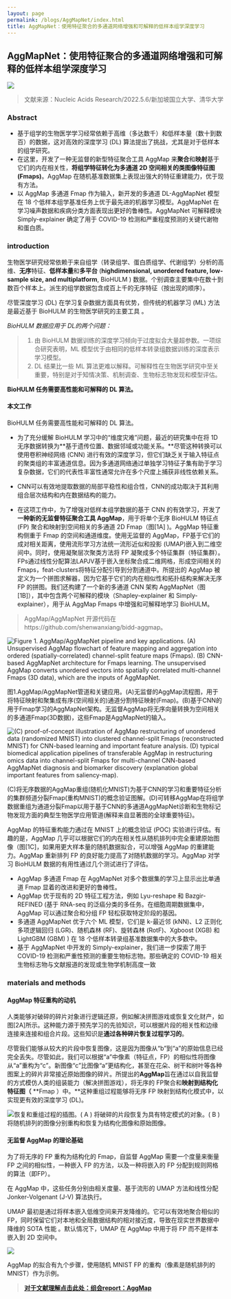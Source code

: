 ```yaml
---
layout: page
permalink: /blogs/AggMapNet/index.html
title: AggMapNet：使用特征聚合的多通道网络增强和可解释的低样本组学深度学习 
---
```

## **AggMapNet：使用特征聚合的多通道网络增强和可解释的低样本组学深度学习**

![](https://secure2.wostatic.cn/static/418LoYsTWUpVsKxi8icHb5/image.png?auth_key=1692079347-bzGgrTKrZMvGwbfz23TCG9-0-dd400c5985a086277b0fe6c9ad684fa0)

> 文献来源：Nucleic Acids Research/2022.5.6/新加坡国立大学、清华大学

### Abstract

- 基于组学的生物医学学习经常依赖于高维（多达数千）和低样本量（数十到数百）的数据，这对高效的深度学习 (DL) 算法提出了挑战，尤其是对于低样本的组学研究。
- 在这里，开发了一种无监督的新型特征聚合工具 AggMap 来**聚合**和**映射**基于它们的内在相关性，**将组学特征转化为多通道 2D 空间相关的类图像特征图 (Fmaps)**。AggMap 在随机基准数据集上表现出强大的特征重建能力，优于现有方法。
- 以 AggMap 多通道 Fmap 作为输入，新开发的多通道 DL-AggMapNet 模型在 18 个低样本组学基准任务上优于最先进的机器学习模型。AggMapNet 在学习噪声数据和疾病分类方面表现出更好的鲁棒性。AggMapNet 可解释模块 Simply-explainer 确定了用于 COVID-19 检测和严重程度预测的关键代谢物和蛋白质。

### introduction

生物医学研究经常依赖于来自组学（转录组学、蛋白质组学、代谢组学）分析的高维、**无序**特征、**低样本量**和**多平台** (**highdimensional, unordered feature, low-sample size, and multiplatform**, BioHULM ) 数据。个别调查主要集中在数十到数百个样本上。派生的组学数据包含成百上千的无序特征（按出现的顺序）。

尽管深度学习 (DL) 在学习复杂数据方面具有优势，但传统的机器学习 (ML) 方法是最近基于 BioHULM 的生物医学研究的主要工具 。

*BioHULM 数据应用于 DL的两个问题：*

> 1. 由 BioHULM 数据训练的深度学习倾向于过度拟合大量超参数。一项综合研究表明，ML 模型优于由相同的低样本转录组数据训练的深度表示学习模型。
> 2. DL 结果比一些 ML 算法更难以解释。可解释性在生物医学研究中至关重要，特别是对于知情决策、机制调查、生物标志物发现和模型评估。

**BioHULM 任务需要高性能和可解释的 DL 算法。**

#### 本文工作

BioHULM 任务需要高性能和可解释的 DL 算法。

- 为了充分缓解 BioHULM 学习中的“维度灾难”问题，最近的研究集中在将 1D 无序数据转换为**基于遗传位置、数据邻域或功能关系。**尽管这种转换可以使用卷积神经网络 (CNN) 进行有效的深度学习，但它们缺乏关于输入特征点的聚类组的丰富通道信息。因为多通道网络通过单独学习特征子集有助于学习复杂数据，它们的代表性丰富性通常允许在多个尺度上捕获非线性依赖关系。

- CNN可以有效地提取数据的局部平稳性和组合性，CNN的成功取决于其利用组合层次结构和内在数据结构的能力。

- 在这项工作中，为了增强对低样本组学数据的基于 CNN 的有效学习，开发了**一种新的无监督特征聚合工具 AggMap**，用于将单个无序 BioHULM 特征点 (FP) 聚合和映射到空间相关的多通道 2D Fmap（图[1A] )。AggMap 特征重构侧重于 Fmap 的空间和通道维度。使用无监督的 AggMap，FP基于它们的成对相关距离，使用流形学习方法统一流形近似和投影 (UMAP)嵌入到二维空间中。同时，使用凝聚层次聚类方法将 FP 凝聚成多个特征集群（特征集群）。FPs通过线性分配算法LAPJV基于嵌入坐标聚合成二维网格，形成空间相关的Fmaps，feat-clusters将特征分配引导到分割通道中。所提出的 AggMap 被定义为一个拼图求解器，因为它基于它们的内在相似性和拓扑结构来解决无序 FP 的拼图。我们还构建了一个新的多通道 CNN 架构 AggMapNet（图[1B]），其中包含两个可解释的模块（Shapley-explainer 和 Simply-explainer），用于从 AggMap Fmaps 中增强和可解释地学习 BioHULM。

> AggMap/AggMapNet 开源代码在https://github.com/shenwanxiang/bidd-aggmap。

![Figure 1. AggMap/AggMapNet pipeline and key applications. (A) Unsupervised AggMap flowchart of feature mapping and aggregation into ordered (spatially-correlated) channel-split feature maps (Fmaps). (B) CNN-based AggMapNet architecture for Fmaps learning. The unsupervised AggMap converts unordered vectors into spatially correlated multi-channel Fmaps (3D data), which are the inputs of AggMapNet.](https://secure2.wostatic.cn/static/kV7v5Shg72gqRaEPZdxS5E/image.png?auth_key=1692079347-aw4Ag1LQTd89FHcWJgCLGZ-0-7ecdb968c86ba33e063a677c30529090)

图1.AggMap/AggMapNet管道和关键应用。(A)无监督的AggMap流程图，用于将特征映射和聚集成有序(空间相关的)通道分割特征映射(Fmap)。(B)基于CNN的用于Fmap学习的AggMapNet架构。无监督AggMap将无序向量转换为空间相关的多通道Fmap(3D数据)，这些Fmap是AggMapNet的输入。

![(C) proof-of-concept illustration of AggMap restructuring of unordered data (randomized MNIST) into clustered channel-split Fmaps (reconstructed MNIST) for CNN-based learning and important feature analysis. (D) typical biomedical application pipelines of transferable AggMap in restructuring omics data into channel-split Fmaps for multi-channel CNN-based AggMapNet diagnosis and biomarker discovery (explanation global important features from saliency-map).](https://secure2.wostatic.cn/static/pPKsoXehRdqG6QpG59erKM/image.png?auth_key=1692079347-o1YuWjqj3Lxzsj1DFJZG4F-0-d589cf10571d82f037c783fb4e549ad7)

(C)将无序数据的AggMap重组(随机化MNIST)为基于CNN的学习和重要特征分析的集群频道分裂Fmap(重构MNIST)的概念验证图解。(D)可转移AggMap在将组学数据重组为通道分裂Fmap以用于基于CNN的多通道AggMapNet诊断和生物标记物发现方面的典型生物医学应用管道(解释来自显著图的全球重要特征)。

AggMap 的特征重构能力通过在 MNIST 上的概念验证 (POC) 实验进行评估。有趣的是，AggMap 几乎可以根据它们的内在相关性从随机排列中完全重建原始图像（图[1C]，如果用更大样本量的随机数据拟合，可以增强 AggMap 的重建能力。AggMap 重新排列 FP 的良好能力提高了对随机数据的学习。AggMap 对学习 BioHULM 数据的有用性通过几个测试进行了评估。

- AggMap 多通道 Fmap 在 AggMapNet 对多个数据集的学习上显示出比单通道 Fmap 显着的改进和更好的鲁棒性。
- AggMap 优于现有的 2D 特征工程方法，例如 Lyu-reshape 和 Bazgir-REFINED (基于 RNA-seq 的泛癌分类的多任务。在细胞周期数据集中，AggMap 可以通过聚合和分组 FP 轻松获取特定阶段的基因。
- 多通道 AggMapNet 优于六个 ML 模型，它们是 k-最近邻 (kNN)、L2 正则化多项逻辑回归 (LGR)、随机森林 (RF)、旋转森林 (RotF)、Xgboost (XGB) 和 LightGBM (GBM) ) 在 18 个低样本转录组基准数据集中的大多数中。
- 基于 AggMapNet 中开发的 Simply-explainer，我们进一步探索了用于 COVID-19 检测和严重性预测的重要生物标志物。那些确定的 COVID-19 相关生物标志物与文献报道的发现或生物学机制高度一致

### materials and methods

#### AggMap 特征重构的动机

人类能够对破碎的碎片对象进行逻辑还原，例如解决拼图游戏或恢复文化财产，如图[2A]所示。这种能力源于预先学习的先验知识，可以根据片段的相关性和边缘连接来连接和组合片段。这些知识是**通过各种碎片恢复过程学习的**。

尽管我们能够从较大的片段中恢复图像，这是因为图像从“b”到“a”的原始信息已经完全丢失。尽管如此，我们可以根据“a”中像素（特征点，FP）的相似性将图像从“a”重构为“c”。新图像“c”比图像“a”更结构化，甚至在花朵、树干和树叶等各种图案上的碎片非常接近原始图像的碎片。所提出的**AggMap**旨在通过以自我监督的方式模仿人类的组装能力（解决拼图游戏），将无序的 FP聚合和**映射到结构化特征图（** **Fmap ）中。**这种重组过程能够将无序 FP 映射到结构化模式中，以实现更有效的深度学习 (DL)。

![恢复和重组过程的插图。( **A** ) 将破碎的片段恢复为具有特定模式的对象。( **B** ) 将随机排列的图像分别重构和恢复为结构化图像和原始图像。](https://secure2.wostatic.cn/static/wpxfPcnWLaR9SJTToJDf6h/image.png?auth_key=1692079348-tMXKwJ8WaYeqtLfAWj3cUk-0-a444cabd15c78d3f143d11ddc9de1e1b)

#### 无监督 AggMap 的理论基础

为了将无序的 FP 重构为结构化的 Fmap，自监督 AggMap 需要一个度量来衡量 FP 之间的相似性，一种嵌入 FP 的方法，以及一种将嵌入的 FP 分配到规则网格的算法（即FP）。

在 AggMap 中，这些任务分别由相关度量、基于流形的 UMAP 方法和线性分配 Jonker-Volgenant (J-V) 算法执行。

UMAP 最初是通过将样本嵌入低维空间来开发降维的。它可以有效地聚合相似的 FP，同时保留它们对本地和全局数据结构的相对接近度，导致在现实世界数据中降维的 SOTA 性能 。默认情况下，UMAP 在 AggMap 中用于将 FP 而不是样本嵌入到 2D 空间中。

![](https://secure2.wostatic.cn/static/t8ZYrKFWcyr1qaemGjxRCm/image.png?auth_key=1692079347-nYYin4DPzfCLpMvn51mtAX-0-36c5d7d92ee9fb3091ded6785d866c7c)

AggMap 的拟合有九个步骤，使用随机 MNIST FP 的重构（像素是随机排列的 MNIST）作为示例。

> **<font color='red'>[对于文献理解点击此处：组会report：AggMap](https://Lilian-tju.github.io/blogs/20220616-AggMapNet.pdf)</font>**